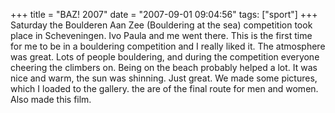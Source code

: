 +++
title = "BAZ! 2007"
date = "2007-09-01 09:04:56"
tags: ["sport"]
+++
Saturday the Boulderen Aan Zee (Bouldering at the sea) competition took place
in Scheveningen. Ivo Paula and me went there. This is the first time for me to
be in a bouldering competition and I really liked it. The atmosphere was
great. Lots of people bouldering, and during the competition everyone cheering
the climbers on. Being on the beach probably helped a lot. It was nice and
warm, the sun was shinning. Just great. We made some pictures, which I loaded
to the gallery. the are of the final route for men and women. Also made this
film.

